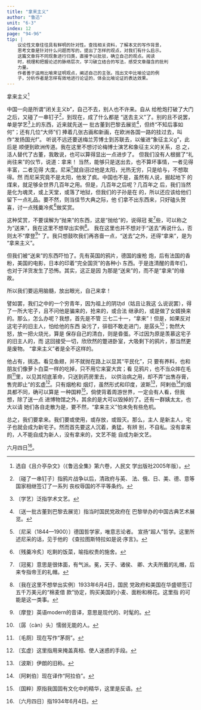 ```yaml
---
title: "拿来主义"
author: "鲁迅"
unit: "6-3"
index: 12
page: "94-96"
tip: |
    议论性文章往往具有鲜明的针对性。查找相关资料，了解本文的写作背景，
    思考文章是针对什么问题而写的，提出了怎样的观点，对我们有什么启示。
    这篇文章将不同现象进行归类，直接予以批驳，确立自己的观点。阅读
    时，梳理和把握论述的脉络层次，学习破立结合的写法，感受文章蕴含的批判
    力量。
    作者善于运用比喻来证明观点，阐述自己的主张。找出文中比喻论证的例
    子，分析作者是怎样有效地进行论证的，体会比喻论证的表达效果。
---
```


拿来主义[^1-a]

中国一向是所谓“闭关主义b”，自己不去，别人也不许来。自从
给枪炮打破了大门之后，又碰了一串钉子[^1-c]，到现在，成了什么都是
“送去主义”了。别的且不说罢，单是学艺[^1-d]上的东西，近来就先送一
批古董到巴黎去展览[^1-e]，但终“不知后事如何”；还有几位“大师”们
捧着几张古画和新画，在欧洲各国一路的挂过去，叫作“发扬国光f”。
听说不远还要送梅兰芳博士到苏联去，以催进“象征主义g”，此后是
顺便到欧洲传道。我在这里不想讨论梅博士演艺和象征主义的关系，总
之，活人替代了古董，我敢说，也可以算得显出一点进步了。
但我们没有人根据了“礼尚往来”的仪节，说道：拿来！
当然，能够只是送出去，也不算坏事情，一者见得丰富，二者见得
大度。尼采[^1-h]就自诩过他是太阳，光热无穷，只是给与，不想取得。然
而尼采究竟不是太阳，他发了疯。中国也不是，虽然有人说，掘起地下
的煤来，就足够全世界几百年之用。但是，几百年之后呢？几百年之
后，我们当然是化为魂灵，或上天堂，或落了地狱，但我们的子孙是在
的，所以还应该给他们留下一点礼品。要不然，则当佳节大典之际，他
们拿不出东西来，只好磕头贺喜，讨一点残羹冷炙[^1-i]做奖赏。

[^1-a]:  选自《且介亭杂文》（《鲁迅全集》第六卷，人民文
    学出版社2005年版）。
[^1-b]:  〔闭关主义〕指清政府奉行的闭关自守政策。
[^1-c]:  〔碰了一串钉子〕指鸦片战争以后，清政府与英、
    法、俄、日、美、德、意等国家相继签订了一系列
    丧权辱国的不平等条约。
[^1-d]:  〔学艺〕泛指学术文艺。
[^1-e]:  〔送一批古董到巴黎去展览〕指当时国民党政府在
    巴黎举办的中国古典艺术展览。
[^1-f]:  〔发扬国光〕1932年至1934年间，美术家徐悲鸿、
    刘海粟曾分别去欧洲一些国家举办中国美术展览或
    个人美术作品展览。“发扬国光”是1934年5月28
    日《大晚报》报道这些消息时的用语。
[^1-g]:  〔象征主义〕1934年5月28日《大晚报》报道：“苏
    俄艺术界向分写实与象征两派，现写实主义已渐没
    落，而象征主义则经朝野一致提倡，引成欣欣向荣
    之概。自彼邦艺术家见我国之书画作品深合象征派
    后，即忆及中国戏剧亦必采取象征主义。因拟……
    邀中国戏曲名家梅兰芳等前往奏艺。”鲁迅曾在
    《谁在没落？》一文中批评《大晚报》的这种歪曲
    报道。
[^1-h]:  〔尼采（1844—1900）〕德国哲学家，唯意志论者。
    宣扬“超人”哲学。这里所述尼采的话，见于他的
    《查拉图斯特拉如是说·序言》。
[^1-i]:  〔残羹冷炙〕吃剩的饭菜，喻指权贵的施舍。

这种奖赏，不要误解为“抛来”的东西，这是“抛给”的，说得冠
冕[^2-a]些，可以称之为“送来”，我在这里不想举出实例[^2-b]。
我在这里也并不想对于“送去”再说什么，否则太不“摩登[^2-c]”
了。我只想鼓吹我们再吝啬一点，“送去”之外，还得“拿来”，是为
“拿来主义”。

但我们被“送来”的东西吓怕了。先有英国的鸦片，德国的废枪
炮，后有法国的香粉，美国的电影，日本的印着“完全国货”的各种小
东西。于是连清醒的青年们，也对于洋货发生了恐怖。其实，这正是因
为那是“送来”的，而不是“拿来”的缘故。

所以我们要运用脑髓，放出眼光，自己来拿！

譬如罢，我们之中的一个穷青年，因为祖上的阴功d（姑且让我这
么说说罢），得了一所大宅子，且不问他是骗来的，抢来的，或合法
继承的，或是做了女婿换来的。那么，怎么办呢？我想，首先是不管
三七二十一，“拿来”！但是，如果反对这宅子的旧主人，怕给他的东西
染污了，徘徊不敢走进门，是孱头[^2-e]；勃然大怒，放一把火烧光，算是
保存自己的清白，则是昏蛋。不过因为原是羡慕这宅子的旧主人的，而
这回接受一切，欣欣然的蹩进卧室，大吸剩下的鸦片，那当然更是废物。
“拿来主义”者是全不这样的。

他占有，挑选。看见鱼翅，并不就抛在路上以显其“平民化”，只
要有养料，也和朋友们像萝卜白菜一样的吃掉，只不用它来宴大宾；看
见鸦片，也不当众摔在毛厕[^2-f]里，以见其彻底革命，只送到药房里去，
以供治病之用，却不弄“出售存膏，售完即止”的玄虚[^2-g]。只有烟枪和
烟灯，虽然形式和印度，波斯[^2-h]，阿剌伯[^2-i]的烟具都不同，确可以算是
一种国粹[^2-j]，倘使背着周游世界，一定会有人看，但我想，除了送一点
进博物馆之外，其余的是大可以毁掉的了。还有一群姨太太，也大以请
她们各自走散为是，要不然，“拿来主义”怕未免有些危机。

[^2-a]:  〔冠冕〕意思是很体面，有气派。冕，天子、诸侯、
    卿、大夫所戴的礼帽，后来专指帝王的礼帽。
[^2-b]:  〔我在这里不想举出实例〕1933年6月4日，国民
    党政府和美国在华盛顿签订五千万美元的“棉麦借
    款”协定，购买美国的小麦、面粉和棉花。这里指
    的可能是这一类事。
[^2-c]:  〔摩登〕英语modern的音译，意思是现代的、时髦的。
[^2-d]:  〔阴功〕迷信的说法，认为人们做了好事，阴间就
    给记功，可以泽及后代子孙。
[^2-e]:  〔孱（càn）头〕懦弱无能的人。
[^2-f]:  〔毛厕〕现在写作“茅厕”。
[^2-g]:  〔玄虚〕这里指用来掩盖真相、使人迷惑的手段。
[^2-h]:  〔波斯〕伊朗的旧称。
[^2-i]:  〔阿剌伯〕现在译作“阿拉伯”。
[^2-j]:  〔国粹〕原指我国固有文化中的精华，这里是反语。

总之，我们要拿来。我们要或使用，或存放，或毁灭。那么，主人
是新主人，宅子也就会成为新宅子。然而首先要这人沉着，勇猛，有辨
别，不自私。没有拿来的，人不能自成为新人，没有拿来的，文艺不能
自成为新文艺。

六月四日[^3-a]。

[^3-a]:  〔六月四日〕指1934年6月4日。
